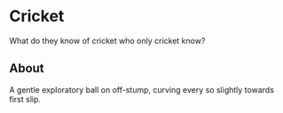 # Cricket
What do they know of cricket who only cricket know?

## About
A gentle exploratory ball on off-stump, curving every so slightly towards first slip.
